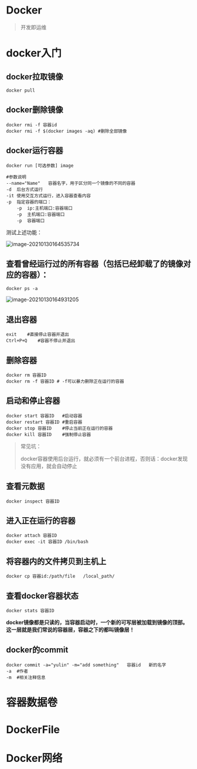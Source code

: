 # Docker

> 开发即运维
>

# docker入门

## docker拉取镜像

```shell
docker pull 
```

## docker删除镜像

```shell
docker rmi -f 容器id
docker rmi -f $(docker images -aq) #删除全部镜像
```

## docker运行容器

```shell
docker run [可选参数] image

#参数说明
--name="Name"	容器名字，用于区分同一个镜像的不同的容器
-d	后台方式运行
-it	使用交互方式运行，进入容器查看内容
-p	指定容器的端口：
	-p	ip:主机端口:容器端口
	-p	主机端口:容器端口
	-p	容器端口

```

测试上述功能：

![image-20210130164535734](https://user-images.githubusercontent.com/17522733/106366630-68f56680-633d-11eb-83fb-4ed92ea6b099.png)



## 查看曾经运行过的所有容器（包括已经卸载了的镜像对应的容器）：

```shell
docker ps -a
```

![image-20210130164931205](https://user-images.githubusercontent.com/17522733/106366632-701c7480-633d-11eb-8a89-6732c5a105bd.png)

## 退出容器

```shell
exit	#直接停止容器并退出
Ctrl+P+Q	#容器不停止并退出
```

## 删除容器

```shell
docker rm 容器ID
docker rm -f 容器ID # -f可以暴力删除正在运行的容器
```

## 启动和停止容器

```shell
docker start 容器ID	#启动容器
docker restart 容器ID	#重启容器
docker stop 容器ID	#停止当前正在运行的容器
docker kill 容器ID	#强制停止容器
```

> 常见坑：
>
> docker容器使用后台运行，就必须有一个前台进程，否则话：docker发现没有应用，就会自动停止

## 查看元数据

```shell
docker inspect 容器ID
```

## 进入正在运行的容器

```shell
docker attach 容器ID
docker exec -it 容器ID /bin/bash
```

## 将容器内的文件拷贝到主机上

```shell
docker cp 容器id:/path/file   /local_path/
```

## 查看docker容器状态

```shell
docker stats 容器ID
```



**docker镜像都是只读的，当容器启动时，一个新的可写层被加载到镜像的顶部。这一层就是我们常说的容器层，容器之下的都叫镜像层！**



## docker的commit

```shell
docker commit -a="yulin" -m="add something"   容器id   新的名字
-a	#作者
-m	#相关注释信息
```





# 容器数据卷

# DockerFile

# Docker网络